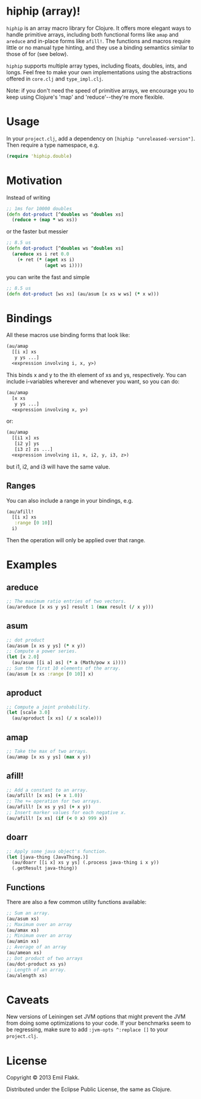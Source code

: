 hiphip (array)!
===========

`hiphip` is an array macro library for Clojure. It offers more
elegant ways to handle primitive arrays, including both functional forms
like `amap` and `areduce` and in-place forms like `afill!`.  The
functions and macros require little or no manual type hinting, and they
use a binding semantics similar to those of for (see below).

`hiphip` supports multiple array types, including floats, doubles,
ints, and longs. Feel free to make your own implementations using the
abstractions offered in `core.clj` and `type_impl.clj`.

Note: if you don't need the speed of primitive arrays, we encourage you
to keep using Clojure's 'map' and 'reduce'--they're more flexible.

# Usage

In your `project.clj`, add a dependency on
`[hiphip "unreleased-version"]`. Then require a type namespace,
e.g.
```clojure
(require 'hiphip.double)
```

# Motivation

Instead of writing
```clojure
;; 1ms for 10000 doubles
(defn dot-product [^doubles ws ^doubles xs]
  (reduce + (map * ws xs))
```

or the faster but messier
```clojure
;; 8.5 us
(defn dot-product [^doubles ws ^doubles xs]
  (areduce xs i ret 0.0
    (+ ret (* (aget xs i)
              (aget ws i))))
```

you can write the fast and simple
```clojure
;; 8.5 us
(defn dot-product [ws xs] (au/asum [x xs w ws] (* x w)))
```

# Bindings

All these macros use binding forms that look like:
```clojure
(au/amap
  [[i x] xs
   y ys ...]
  <expression involving i, x, y>)
```

This binds x and y to the ith element of xs and ys, respectively. You
can include i-variables wherever and whenever you want, so you can do:
```clojure
(au/amap
  [x xs
   y ys ...]
  <expression involving x, y>)
```
or:
```clojure
(au/amap
  [[i1 x] xs
   [i2 y] ys
   [i3 z] zs ...]
  <expression involving i1, x, i2, y, i3, z>)
```
but i1, i2, and i3 will have the same value.

## Ranges

You can also include a range in your bindings, e.g.
```clojure
(au/afill!
  [[i x] xs
   :range [0 10]]
  i)
```

Then the operation will only be applied over that range.

# Examples

## areduce

```clojure
;; The maximum ratio entries of two vectors.
(au/areduce [x xs y ys] result 1 (max result (/ x y)))
```

## asum

```clojure
;; dot product
(au/asum [x xs y ys] (* x y))
;; Compute a power series.
(let [x 2.0]
  (au/asum [[i a] as] (* a (Math/pow x i))))
;; Sum the first 10 elements of the array.
(au/asum [x xs :range [0 10]] x)
```

## aproduct

```clojure
;; Compute a joint probability.
(let [scale 3.0]
  (au/aproduct [x xs] (/ x scale)))
```

## amap

```clojure
;; Take the max of two arrays.
(au/amap [x xs y ys] (max x y))
```

## afill!

```clojure
;; Add a constant to an array.
(au/afill! [x xs] (+ x 1.0))
;; The += operation for two arrays.
(au/afill! [x xs y ys] (+ x y))
;; Insert marker values for each negative x.
(au/afill! [x xs] (if (< 0 x) 999 x))
```

## doarr

```clojure
;; Apply some java object's function.
(let [java-thing (JavaThing.)]
  (au/doarr [[i x] xs y ys] (.process java-thing i x y))
  (.getResult java-thing))
```

## Functions

There are also a few common utility functions available:

```clojure
;; Sum an array.
(au/asum xs)
;; Maximum over an array
(au/amax xs)
;; Minimum over an array
(au/amin xs)
;; Average of an array
(au/amean xs)
;; Dot product of two arrays
(au/dot-product xs ys)
;; Length of an array.
(au/alength xs)
```

# Caveats

New versions of Leiningen set JVM options that might prevent the JVM
from doing some optimizations to your code. If your benchmarks seem to
be regressing, make sure to add `:jvm-opts ^:replace []` to your
`project.clj`.

# License

Copyright © 2013 Emil Flakk.

Distributed under the Eclipse Public License, the same as Clojure.
